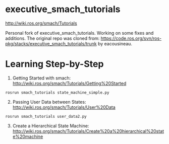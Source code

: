 executive_smach_tutorials
=========================
http://wiki.ros.org/smach/Tutorials

Personal fork of executive_smach_tutorials. Working on some fixes and additions. 
The original repo was cloned from: https://code.ros.org/svn/ros-pkg/stacks/executive_smach_tutorials/trunk by eacousineau.

# Learning Step-by-Step
1. Getting Started with smach: http://wiki.ros.org/smach/Tutorials/Getting%20Started
```
rosrun smach_tutorials state_machine_simple.py
```
2. Passing User Data between States: http://wiki.ros.org/smach/Tutorials/User%20Data
```
rosrun smach_tutorials user_data2.py
```
3. Create a Hierarchical State Machine: http://wiki.ros.org/smach/Tutorials/Create%20a%20hierarchical%20state%20machine
```
```
